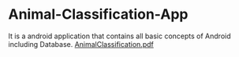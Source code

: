 # Animal-Classification-App
It is a android application that contains all basic concepts of Android including Database.
[AnimalClassification.pdf](https://github.com/RohanKotadiya/Animal-Classification-App/files/8885373/AnimalClassification.pdf)
